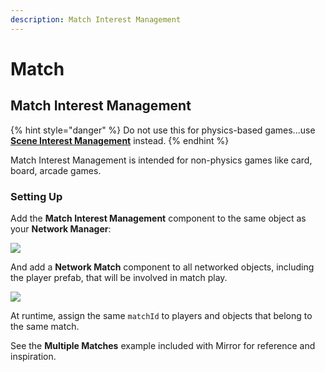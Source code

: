 ```yaml
---
description: Match Interest Management
---
```


# Match

## Match Interest Management

{% hint style="danger" %}
Do not use this for physics-based games...use [**Scene Interest Management**](scene.md) instead.
{% endhint %}

Match Interest Management is intended for non-physics games like card, board, arcade games.

### Setting Up

Add the **Match Interest Management** component to the same object as your **Network Manager**:

![](<../../.gitbook/assets/image (45).png>)

And add a **Network Match** component to all networked objects, including the player prefab, that will be involved in match play.

![](<../../.gitbook/assets/image (22).png>)

At runtime, assign the same `matchId` to players and objects that belong to the same match.

See the **Multiple Matches** example included with Mirror for reference and inspiration.
